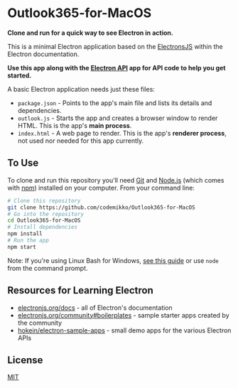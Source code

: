 # Outlook365-for-MacOS

**Clone and run for a quick way to see Electron in action.**

This is a minimal Electron application based on the [ElectronsJS](https://electronjs.org/docs/) within the Electron documentation.

**Use this app along with the [Electron API](https://electronjs.org) app for API code to help you get started.**

A basic Electron application needs just these files:

- `package.json` - Points to the app's main file and lists its details and dependencies.
- `outlook.js` - Starts the app and creates a browser window to render HTML. This is the app's **main process**.
- `index.html` - A web page to render. This is the app's **renderer process**, not used nor needed for this app currently.

## To Use

To clone and run this repository you'll need [Git](https://git-scm.com) and [Node.js](https://nodejs.org/en/download/) (which comes with [npm](http://npmjs.com)) installed on your computer. From your command line:

```bash
# Clone this repository
git clone https://github.com/codemikko/Outlook365-for-MacOS
# Go into the repository
cd Outlook365-for-MacOS
# Install dependencies
npm install
# Run the app
npm start
```

Note: If you're using Linux Bash for Windows, [see this guide](https://www.howtogeek.com/261575/how-to-run-graphical-linux-desktop-applications-from-windows-10s-bash-shell/) or use `node` from the command prompt.

## Resources for Learning Electron

- [electronjs.org/docs](https://electronjs.org/docs) - all of Electron's documentation
- [electronjs.org/community#boilerplates](https://electronjs.org/community#boilerplates) - sample starter apps created by the community
- [hokein/electron-sample-apps](https://github.com/hokein/electron-sample-apps) - small demo apps for the various Electron APIs

## License

[MIT](LICENSE.md)
